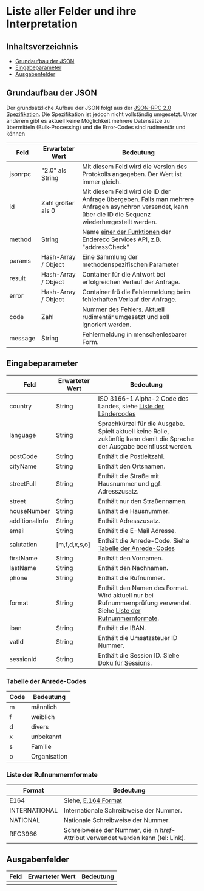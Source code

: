 # Liste aller Felder und ihre Interpretation

## Inhaltsverzeichnis

- [Grundaufbau der JSON](#grundaufbau-der-json)
- [Eingabeparameter](#eingabeparameter)
- [Ausgabenfelder](#ausgabenfelder)

## Grundaufbau der JSON

Der grundsätzliche Aufbau der JSON folgt aus der [JSON-RPC 2.0 Spezifikation](https://www.jsonrpc.org/specification).
Die Spezifikation ist jedoch nicht vollständig umgesetzt. Unter anderem gibt es aktuell keine Möglichkeit 
mehrere Datensätze zu übermitteln (Bulk-Processing) und die Error-Codes sind rudimentär und können

| Feld | Erwarteter Wert | Bedeutung |
| --- | --- | --- |
| jsonrpc | "2.0" als String | Mit diesem Feld wird die Version des Protokolls angegeben. Der Wert ist immer gleich. |
| id | Zahl größer als 0 | Mit diesem Feld wird die ID der Anfrage übergeben. Falls man mehrere Anfragen asynchron versendet, kann über die ID die Sequenz wiederhergestellt werden. |
| method | String | Name [einer der Funktionen](./readme.md#verzeichnis-der-methoden-und-use-cases) der Endereco Services API, z.B. "addressCheck" |
| params | Hash-Array / Object | Eine Sammlung der methodenspezifischen Parameter |
| result | Hash-Array / Object | Container für die Antwort bei erfolgreichen Verlauf der Anfrage. |
| error | Hash-Array / Object | Container frü die Fehlermeldung beim fehlerhaften Verlauf der Anfrage. |
| code | Zahl | Nummer des Fehlers. Aktuell rudimentär umgesetzt und soll ignoriert werden. |
| message | String | Fehlermeldung in menschenlesbarer Form. |

## Eingabeparameter

| Feld | Erwarteter Wert | Bedeutung |
| --- | --- | --- |
| country | String | ISO 3166-1 Alpha-2 Code des Landes, siehe [Liste der Ländercodes](./country-codes.md) |
| language | String | Sprachkürzel für die Ausgabe. Spielt aktuell keine Rolle, zukünftig kann damit die Sprache der Ausgabe beeinflusst werden. |
| postCode | String | Enthält die Postleitzahl. |
| cityName | String | Enthält den Ortsnamen. |
| streetFull | String | Enthält die Straße mit Hausnummer und ggf. Adresszusatz. |
| street | String | Enthält nur den Straßennamen.  |
| houseNumber | String | Enthält die Hausnummer. |
| additionalInfo | String | Enthält Adresszusatz. |
| email | String | Enthält die E-Mail Adresse. |
| salutation | [m,f,d,x,s,o] | Enthält die Anrede-Code. Siehe [Tabelle der Anrede-Codes](#tabelle-der-anrede-codes) |
| firstName | String| Enthält den Vornamen. |
| lastName | String | Enthält den Nachnamen. |
| phone | String | Enthält die Rufnummer. |
| format | String | Enthält den Namen des Format. Wird aktuell nur bei Rufnummernprüfung verwendet. Siehe [Liste der Rufnummernformate](#liste-der-rufnummernformate). |
| iban | String | Enthält die IBAN. |
| vatId | String | Enthält die Umsatzsteuer ID Nummer. |
| sessionId | String | Enthält die Session ID. Siehe [Doku für Sessions](./sessions-guideline.md). |

### Tabelle der Anrede-Codes

| Code | Bedeutung |
| --- | --- |
| m | männlich |
| f | weiblich |
| d | divers |
| x | unbekannt |
| s | Familie |
| o | Organisation |

### Liste der Rufnummernformate
| Format | Bedeutung |
| --- | --- |
| E164 | Siehe, [E.164 Format](https://de.wikipedia.org/wiki/E.164) |
| INTERNATIONAL | Internationale Schreibweise der Nummer. |
| NATIONAL | Nationale Schreibweise der Nummer. |
| RFC3966 | Schreibweise der Nummer, die in *href*-Attribut verwendet werden kann (tel: Link). |


## Ausgabenfelder

| Feld | Erwarteter Wert | Bedeutung |
| --- | --- | --- |
| | | |
